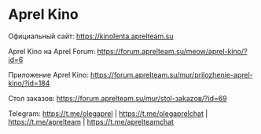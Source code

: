 # Aprel Kino

Официальный сайт:
https://kinolenta.aprelteam.su

Aprel Kino на Aprel Forum:
https://forum.aprelteam.su/meow/aprel-kino/?id=6

Приложение Aprel Kino:
https://forum.aprelteam.su/mur/prilozhenie-aprel-kino/?id=184

Стол заказов:
https://forum.aprelteam.su/mur/stol-зakazов/?id=69

Telegram: https://t.me/olegaprel | https://t.me/olegaprelchat | https://t.me/aprelteam | https://t.me/aprelteamchat
